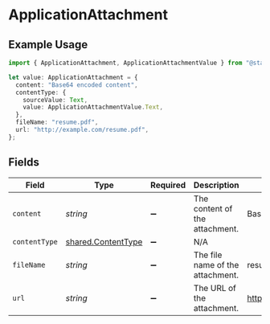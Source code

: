 # ApplicationAttachment

## Example Usage

```typescript
import { ApplicationAttachment, ApplicationAttachmentValue } from "@stackone/stackone-client-ts/sdk/models/shared";

let value: ApplicationAttachment = {
  content: "Base64 encoded content",
  contentType: {
    sourceValue: Text,
    value: ApplicationAttachmentValue.Text,
  },
  fileName: "resume.pdf",
  url: "http://example.com/resume.pdf",
};
```

## Fields

| Field                                                           | Type                                                            | Required                                                        | Description                                                     | Example                                                         |
| --------------------------------------------------------------- | --------------------------------------------------------------- | --------------------------------------------------------------- | --------------------------------------------------------------- | --------------------------------------------------------------- |
| `content`                                                       | *string*                                                        | :heavy_minus_sign:                                              | The content of the attachment.                                  | Base64 encoded content                                          |
| `contentType`                                                   | [shared.ContentType](../../../sdk/models/shared/contenttype.md) | :heavy_minus_sign:                                              | N/A                                                             |                                                                 |
| `fileName`                                                      | *string*                                                        | :heavy_minus_sign:                                              | The file name of the attachment.                                | resume.pdf                                                      |
| `url`                                                           | *string*                                                        | :heavy_minus_sign:                                              | The URL of the attachment.                                      | http://example.com/resume.pdf                                   |